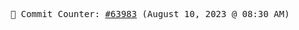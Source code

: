 <p align="center">
    <samp>
        📮 Commit Counter: <a href="https://github.com/Javascript-void0/Javascript-void0/commits/main">#63983</a> (August 10, 2023 @ 08:30 AM)
    </samp>
</p>